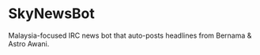 # SkyNewsBot
Malaysia-focused IRC news bot that auto-posts headlines from Bernama &amp; Astro Awani.
